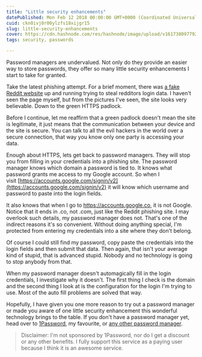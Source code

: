 ```yaml
---
title: "Little security enhancements"
datePublished: Mon Feb 12 2018 00:00:00 GMT+0000 (Coordinated Universal Time)
cuid: ckn0ivj0r00ylzfs18xijgr15
slug: little-security-enhancements
cover: https://cdn.hashnode.com/res/hashnode/image/upload/v1617380977921/Cp956LwV2.jpeg
tags: security, passwords

---
```



Password managers are undervalued. Not only do they provide an easier way to store passwords, they offer so many little security enhancements I start to take for granted.

Take the latest phishing attempt. For a brief moment, there was [a fake Reddit website](https://www.helpnetsecurity.com/2018/02/06/reddit-phishing/) up and running trying to steal redditors login data. I haven't seen the page myself, but from the pictures I've seen, the site looks very believable. Down to the green HTTPS padlock.

Before I continue, let me reaffirm that a green padlock doesn't mean the site is legitimate, it just means that the communication between your device and the site is secure. You can talk to all the evil hackers in the world over a secure connection, that way you know only one party is accessing your data.

Enough about HTTPS, lets get back to password managers. They will stop you from filling in your credentials into a phishing site. The password manager knows which domain a password is tied to. It knows what password grants me access to my Google account. So when I visit [https://accounts.google.com/signin/v2](https://accounts.google.com/signin/v2) it will know which username and password to paste into the login fields.

It also knows that when I go to https://accounts.google.co, it is not Google. Notice that it ends in .co, not .com, just like the Reddit phishing site. I may overlook such details, my password manager does not. That's one of the indirect reasons it's so convenient. Without doing anything special, I'm protected from entering my credentials into a site where they don't belong.

Of course I could still find my password, copy paste the credentials into the login fields and then submit that data. Then again, that isn't your average kind of stupid, that is advanced stupid. Nobody and no technology is going to stop anybody from that.

When my password manager doesn't automagically fill in the login credentials, I investigate why it doesn't. The first thing I check is the domain and the second thing I look at is the configuration for the login I'm trying to use. Most of the auto fill problems are solved that way.

Hopefully, I have given you one more reason to try out a password manager or made you aware of one little security enhancement this wonderful technology brings to the table. If you don't have a password manager yet, head over to [1Password](https://1password.com/), my favourite, or [any other password manager](https://www.google.be/search?q=password+manager&oq=password+manager&aqs=chrome.0.69i59j69i61j0l4.2725j0j4&sourceid=chrome&ie=UTF-8).

> Disclaimer: I'm not sponsored by 1Password, nor do I get a discount or any other benefits. I fully support this service as a paying user because I think it is an awesome service.
